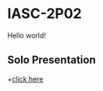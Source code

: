 # IASC-2P02
Hello world!
## Solo Presentation
+[click here](file:///C:/Users/MINHAL/Desktop/img/index.html#/1)

